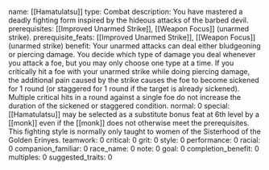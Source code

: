 name: [[Hamatulatsu]]
type: Combat
description: You have mastered a deadly fighting form inspired by the hideous attacks of the barbed devil.
prerequisites: [[Improved Unarmed Strike]], [[Weapon Focus]] (unarmed strike).
prerequisite_feats: [[Improved Unarmed Strike]], [[Weapon Focus]] (unarmed strike)
benefit: Your unarmed attacks can deal either bludgeoning or piercing damage. You decide which type of damage you deal whenever you attack a foe, but you may only choose one type at a time. If you critically hit a foe with your unarmed strike while doing piercing damage, the additional pain caused by the strike causes the foe to become sickened for 1 round (or staggered for 1 round if the target is already sickened). Multiple critical hits in a round against a single foe do not increase the duration of the sickened or staggered condition.
normal: 0
special: [[Hamatulatsu]] may be selected as a substitute bonus feat at 6th level by a [[monk]] even if the [[monk]] does not otherwise meet the prerequisites. This fighting style is normally only taught to women of the Sisterhood of the Golden Erinyes.
teamwork: 0
critical: 0
grit: 0
style: 0
performance: 0
racial: 0
companion_familiar: 0
race_name: 0
note: 0
goal: 0
completion_benefit: 0
multiples: 0
suggested_traits: 0
